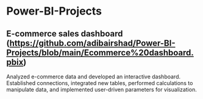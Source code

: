 # Power-BI-Projects

## E-commerce sales dashboard (https://github.com/adibairshad/Power-BI-Projects/blob/main/Ecommerce%20dashboard.pbix)
Analyzed e-commerce data and developed an interactive dashboard.
Established connections, integrated new tables, performed calculations to manipulate data, and implemented user-driven parameters for visualization.

